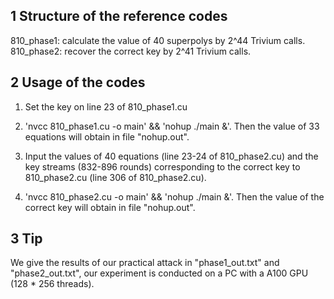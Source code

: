 ## 1 Structure of the reference codes

810_phase1:  calculate the value of 40 superpolys by 2^44 Trivium calls.  
810_phase2:  recover the correct key by 2^41 Trivium calls.


## 2 Usage of the codes 
1. Set the key on line 23 of 810_phase1.cu

2. 'nvcc 810_phase1.cu -o main'  &&  'nohup ./main &'. Then the value of 33 equations will obtain in file "nohup.out".

3. Input the values of 40 equations (line 23-24 of 810_phase2.cu) and the key streams (832-896 rounds) corresponding to the correct key to 810_phase2.cu (line 306 of 810_phase2.cu).

4. 'nvcc 810_phase2.cu -o main'  &&  'nohup ./main &'. Then the value of the correct key will obtain in file "nohup.out".


## 3 Tip
We give the results of our practical attack in "phase1_out.txt" and "phase2_out.txt", our experiment is conducted on a PC with a A100 GPU (128 * 256 threads). 
